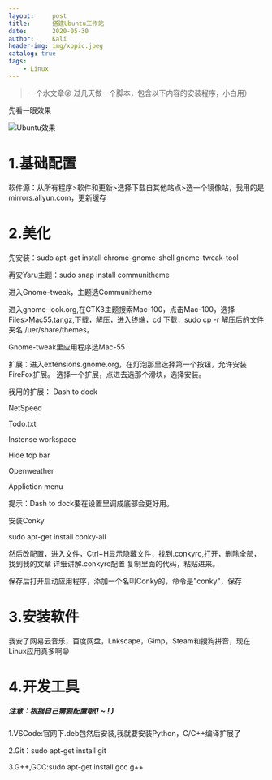 ```yaml
---
layout:     post
title:      搭建Ubuntu工作站
date:       2020-05-30
author:     Kali
header-img: img/xppic.jpeg
catalog: true
tags:
    - Linux
---
```

>一个水文章😝 过几天做一个脚本，包含以下内容的安装程序，小白用）

先看一眼效果

![Ubuntu效果](http://tiebapic.baidu.com/forum/w%3D580/sign=1a71325579061d957d4637304bf50a5d/ff8ed158ccbf6c81337a6785ab3eb13533fa401e.jpg)

# 1.基础配置

软件源：从所有程序>软件和更新>选择下载自其他站点>选一个镜像站，我用的是mirrors.aliyun.com，更新缓存


# 2.美化

先安装：sudo apt-get install chrome-gnome-shell gnome-tweak-tool

再安Yaru主题：sudo snap install communitheme

进入Gnome-tweak，主题选Communitheme

进入gnome-look.org,在GTK3主题搜索Mac-100，点击Mac-100，选择Files>Mac55.tar.gz,下载，解压，进入终端，cd 下载，sudo cp -r 解压后的文件夹名 /uer/share/themes。

Gnome-tweak里应用程序选Mac-55

扩展：进入extensions.gnome.org，在灯泡那里选择第一个按钮，允许安装FireFox扩展。
选择一个扩展，点进去选那个滑块，选择安装。

我用的扩展：
Dash to dock

NetSpeed

Todo.txt

Instense workspace

Hide top bar

Openweather

Appliction menu

提示：Dash to dock要在设置里调成底部会更好用。

安装Conky

sudo apt-get install conky-all

然后改配置，进入文件，Ctrl+H显示隐藏文件，找到.conkyrc,打开，删除全部，找到我的文章 详细讲解.conkyrc配置 复制里面的代码，粘贴进来。

保存后打开启动应用程序，添加一个名叫Conky的，命令是"conky"，保存


# 3.安装软件

我安了网易云音乐，百度网盘，Lnkscape，Gimp，Steam和搜狗拼音，现在Linux应用真多啊😁

# 4.开发工具

##### 注意：根据自己需要配置哦(! ~ ! )

1.VSCode:官网下.deb包然后安装,我就要安装Python，C/C++编译扩展了

2.Git：sudo apt-get install git

3.G++,GCC:sudo apt-get install gcc g++









